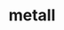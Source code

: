 ---
title: "metall"
layout: cache
categories: [package, v0.19]
meta: {"versions": ["0.21"], "compilers": ["gcc@=11.1.0", "oneapi@=2022.1.0"], "oss": ["ubuntu20.04"], "platforms": ["linux"], "targets": ["x86_64"], "stacks": ["e4s", "e4s-oneapi"], "num_specs": 2, "num_specs_by_stack": {"e4s": 1, "e4s-oneapi": 1}}
spec_details: [{"hash": "j34u2u6gfkhavkjrhq5l3flw63jreepq", "compiler": "gcc@=11.1.0", "versions": ["0.21"], "os": "ubuntu20.04", "platform": "linux", "target": "x86_64", "variants": ["build_system=cmake", "build_type=RelWithDebInfo", "~ipo"], "stacks": ["e4s"], "size": "-", "tarball": "https://binaries.spack.io/releases/v0.19/build_cache/linux-ubuntu20.04-x86_64/gcc-11.1.0/metall-0.21/linux-ubuntu20.04-x86_64-gcc-11.1.0-metall-0.21-j34u2u6gfkhavkjrhq5l3flw63jreepq.spack"}, {"hash": "k37y4udpjdmkrtlju6glafmwphjogkvi", "compiler": "oneapi@=2022.1.0", "versions": ["0.21"], "os": "ubuntu20.04", "platform": "linux", "target": "x86_64", "variants": ["build_system=cmake", "build_type=RelWithDebInfo", "~ipo"], "stacks": ["e4s-oneapi"], "size": "-", "tarball": "https://binaries.spack.io/releases/v0.19/build_cache/linux-ubuntu20.04-x86_64/oneapi-2022.1.0/metall-0.21/linux-ubuntu20.04-x86_64-oneapi-2022.1.0-metall-0.21-k37y4udpjdmkrtlju6glafmwphjogkvi.spack"}]
---